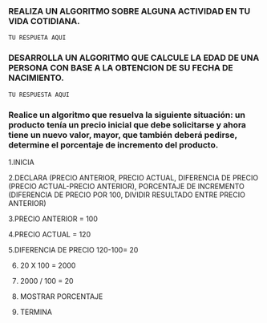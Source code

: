 ### REALIZA UN ALGORITMO SOBRE ALGUNA ACTIVIDAD EN TU VIDA COTIDIANA.

    TU RESPUETA AQUI



### DESARROLLA UN ALGORITMO QUE CALCULE LA EDAD DE UNA PERSONA CON BASE A LA OBTENCION DE SU FECHA DE NACIMIENTO.

    TU RESPUESTA AQUI




###  Realice un algoritmo que resuelva la siguiente situación: un producto tenía un precio inicial que debe solicitarse y ahora tiene un nuevo valor, mayor, que también deberá pedirse, determine el porcentaje de incremento del producto. 

1.INICIA 

2.DECLARA (PRECIO ANTERIOR, PRECIO ACTUAL, DIFERENCIA DE PRECIO (PRECIO ACTUAL-PRECIO ANTERIOR), PORCENTAJE DE INCREMENTO (DIFERENCIA DE PRECIO POR 100, DIVIDIR RESULTADO ENTRE PRECIO ANTERIOR)

3.PRECIO ANTERIOR =  100

4.PRECIO ACTUAL = 120

5.DIFERENCIA DE PRECIO 120-100= 20

6. 20 X 100 = 2000

7. 2000 / 100 = 20
 
8. MOSTRAR PORCENTAJE

9. TERMINA
